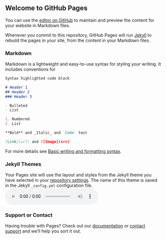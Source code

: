 ## Welcome to GitHub Pages

You can use the [editor on GitHub](https://github.com/zangcc/zangcc.github.io/edit/main/index.md) to maintain and preview the content for your website in Markdown files.

Whenever you commit to this repository, GitHub Pages will run [Jekyll](https://jekyllrb.com/) to rebuild the pages in your site, from the content in your Markdown files.

### Markdown

Markdown is a lightweight and easy-to-use syntax for styling your writing. It includes conventions for

```markdown
Syntax highlighted code block

# Header 1
## Header 2
### Header 3

- Bulleted
- List

1. Numbered
2. List

**Bold** and _Italic_ and `Code` text

[Link](url) and ![Image](src)
```

For more details see [Basic writing and formatting syntax](https://docs.github.com/en/github/writing-on-github/getting-started-with-writing-and-formatting-on-github/basic-writing-and-formatting-syntax).

### Jekyll Themes

Your Pages site will use the layout and styles from the Jekyll theme you have selected in your [repository settings](https://github.com/zangcc/zangcc.github.io/settings/pages). The name of this theme is saved in the Jekyll `_config.yml` configuration file.
<audio controls="controls" autoplay="autoplay" loop="true">
  <source src="http://114.132.228.251/wp-content/uploads/2022/05/MerryChristmasMr_Lawres.mp3" type="audio/mpeg" />
Your browser does not support the audio element.
</audio>

### Support or Contact

Having trouble with Pages? Check out our [documentation](https://docs.github.com/categories/github-pages-basics/) or [contact support](https://support.github.com/contact) and we’ll help you sort it out.
